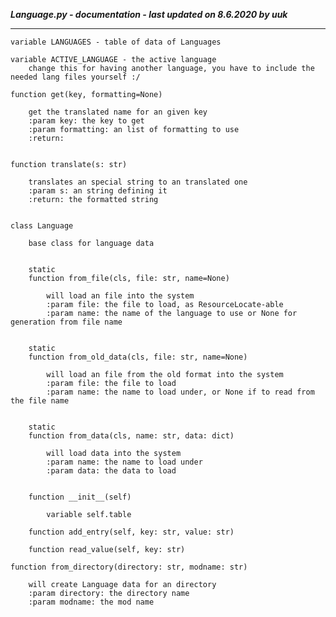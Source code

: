 ***Language.py - documentation - last updated on 8.6.2020 by uuk***
___

    variable LANGUAGES - table of data of Languages

    variable ACTIVE_LANGUAGE - the active language
        change this for having another language, you have to include the needed lang files yourself :/

    function get(key, formatting=None)
        
        get the translated name for an given key
        :param key: the key to get
        :param formatting: an list of formatting to use
        :return:


    function translate(s: str)
        
        translates an special string to an translated one
        :param s: an string defining it
        :return: the formatted string


    class Language
        
        base class for language data


        static
        function from_file(cls, file: str, name=None)
            
            will load an file into the system
            :param file: the file to load, as ResourceLocate-able
            :param name: the name of the language to use or None for generation from file name


        static
        function from_old_data(cls, file: str, name=None)
            
            will load an file from the old format into the system
            :param file: the file to load
            :param name: the name to load under, or None if to read from the file name


        static
        function from_data(cls, name: str, data: dict)
            
            will load data into the system
            :param name: the name to load under
            :param data: the data to load


        function __init__(self)

            variable self.table

        function add_entry(self, key: str, value: str)

        function read_value(self, key: str)

    function from_directory(directory: str, modname: str)
        
        will create Language data for an directory
        :param directory: the directory name
        :param modname: the mod name
